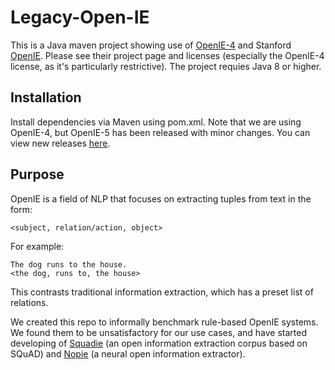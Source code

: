 # Legacy-Open-IE

This is a Java maven project showing use of [OpenIE-4](https://github.com/allenai/openie-standalone) and Stanford [OpenIE](https://nlp.stanford.edu/software/openie.html). Please see their project page and licenses (especially the OpenIE-4 license, as it's particularly restrictive). The project requies Java 8 or higher. 

## Installation

Install dependencies via Maven using pom.xml. Note that we are using OpenIE-4, but OpenIE-5 has been released with minor changes. You can view new releases [here](https://search.maven.org/#search%7Cga%7C1%7Copenie).

## Purpose

OpenIE is a field of NLP that focuses on extracting tuples from text in the form:

```
<subject, relation/action, object>
```

For example:

```
The dog runs to the house.
<the dog, runs to, the house>
```

This contrasts traditional information extraction, which has a preset list of relations. 

We created this repo to informally benchmark rule-based OpenIE systems. We found them to be unsatisfactory for our use cases, and have started developing of [Squadie](https://github.com/NPCai/Squadie) (an open information extraction corpus based on SQuAD) and [Nopie](https://github.com/NPCai/Nopie) (a neural open information extractor).
